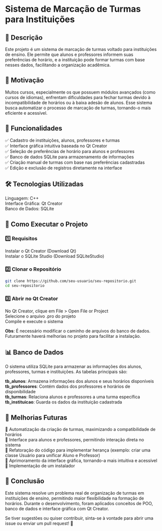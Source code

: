 # Sistema de Marcação de Turmas para Instituições

## 📌 Descrição

Este projeto é um sistema de marcação de turmas voltado para instituições de ensino. Ele permite que alunos e professores informem suas preferências de horário, e a instituição pode formar turmas com base nesses dados, facilitando a organização acadêmica.

## 🎯 Motivação

Muitos cursos, especialmente os que possuem módulos avançados (como cursos de idiomas), enfrentam dificuldades para fechar turmas devido à incompatibilidade de horários ou à baixa adesão de alunos. Esse sistema busca automatizar o processo de marcação de turmas, tornando-o mais eficiente e acessível.

## 🔧 Funcionalidades

✅ Cadastro de instituições, alunos, professores e turmas  
✅ Interface gráfica intuitiva baseada no Qt Creator  
✅ Seleção de preferências de horário para alunos e professores  
✅ Banco de dados SQLite para armazenamento de informações  
✅ Criação manual de turmas com base nas preferências cadastradas  
✅ Edição e exclusão de registros diretamente na interface  

## 🛠️ Tecnologias Utilizadas

Linguagem: C++  
Interface Gráfica: Qt Creator  
Banco de Dados: SQLite  

## 🚀 Como Executar o Projeto

### 1️⃣ Requisitos  
Instalar o Qt Creator (Download Qt)  
Instalar o SQLite Studio (Download SQLiteStudio)  

### 2️⃣ Clonar o Repositório  
```bash
git clone https://github.com/seu-usuario/seu-repositorio.git
cd seu-repositorio
```

### 3️⃣ Abrir no Qt Creator  

No Qt Creator, clique em File > Open File or Project  
Selecione o arquivo .pro do projeto  
Compile e execute o sistema  

**Obs**: É necessário modificar o caminho de arquivos do banco de dados. Futuramente haverá melhorias no projeto para facilitar a instalação.

## 📊 Banco de Dados

O sistema utiliza SQLite para armazenar as informações dos alunos, professores, turmas e instituições. As tabelas principais são:

**tb_alunos**: Armazena informações dos alunos e seus horários disponíveis  
**tb_professores**: Contém dados dos professores e horários de disponibilidade  
**tb_turmas**: Relaciona alunos e professores a uma turma específica  
**tb_instituicao**: Guarda os dados da instituição cadastrada  

## 🔄 Melhorias Futuras

🔹 Automatização da criação de turmas, maximizando a compatibilidade de horários  
🔹 Interface para alunos e professores, permitindo interação direta no sistema  
🔹 Refatoração do código para implementar herança (exemplo: criar uma classe Usuário para unificar Aluno e Professor)  
🔹 Aprimoramento da interface gráfica, tornando-a mais intuitiva e acessível 
🔹 Implementação de um instalador

## 📌 Conclusão

Este sistema resolve um problema real de organização de turmas em instituições de ensino, permitindo maior flexibilidade na formação de horários. Durante o desenvolvimento, foram aplicados conceitos de POO, banco de dados e interface gráfica com Qt Creator.

Se tiver sugestões ou quiser contribuir, sinta-se à vontade para abrir uma issue ou enviar um pull request! 🚀
